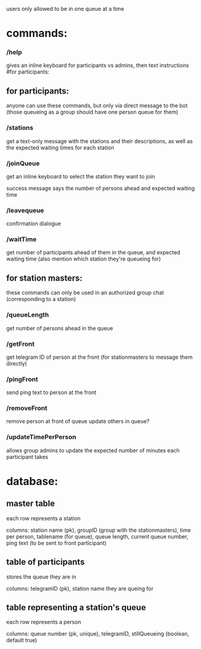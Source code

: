 users only allowed to be in one queue at a time
# commands:

### /help 
gives an inline keyboard for participants vs admins, then text instructions
#for participants:

## for participants:
anyone can use these commands, but only via direct message to the bot (those queueing as a group should have one person queue for them)

### /stations
get a text-only message with the stations and their descriptions, as well as the expected waiting times for each station

### /joinQueue
get an inline keyboard to select the station they want to join

success message says the number of persons ahead and expected waiting time

### /leavequeue
confirmation dialogue

### /waitTime
get number of participants ahead of them in the queue, and expected waiting time (also mention which station they're queueing for)

## for station masters:
these commands can only be used in an authorized group chat (corresponding to a station)

### /queueLength
get number of persons ahead in the queue

### /getFront
get telegram ID of person at the front (for stationmasters to message them directly)

### /pingFront
send ping text to person at the front

### /removeFront
remove person at front of queue
update others in queue?

### /updateTimePerPerson
allows group admins to update the expected number of minutes each participant takes


# database:
## master table
each row represents a station

columns: station name (pk), groupID (group with the stationmasters), time per person, tablename (for queue), queue length, current queue number, ping text (to be sent to front participant)

## table of participants
stores the queue they are in

columns: telegramID (pk), station name they are queing for

## table representing a station's queue
each row represents a person

columns: queue number (pk, unique), telegramID, stillQueueing (boolean, default true)